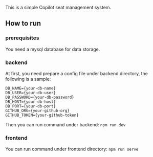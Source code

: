This is a simple Copilot seat management system.

## How to run
### prerequisites
You need a mysql database for data storage.

### backend
At first, you need prepare a config file under backend directory, the following is a sample:

```
DB_NAME={your-db-name}
DB_USER={your-db-user}
DB_PASSWORD={your-db-password}
DB_HOST={your-db-host}
DB_PORT={your-db-port}
GITHUB_ORG={your-github-org}
GITHUB_TOKEN={your-github-token}
```

Then you can run command under backend:
`npm run dev`

### frontend

You can run command under frontend directory:
`npm run serve`